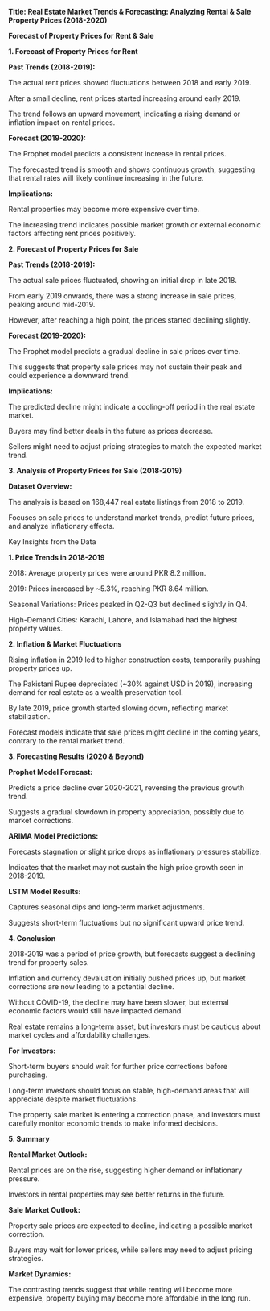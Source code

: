 **Title: Real Estate Market Trends & Forecasting: Analyzing Rental & Sale Property Prices (2018-2020)**

**Forecast of Property Prices for Rent & Sale**

**1. Forecast of Property Prices for Rent**

**Past Trends (2018-2019):**

The actual rent prices showed fluctuations between 2018 and early 2019.

After a small decline, rent prices started increasing around early 2019.

The trend follows an upward movement, indicating a rising demand or inflation impact on rental prices.

**Forecast (2019-2020):**

The Prophet model predicts a consistent increase in rental prices.

The forecasted trend is smooth and shows continuous growth, suggesting that rental rates will likely continue increasing in the future.

**Implications:**

Rental properties may become more expensive over time.

The increasing trend indicates possible market growth or external economic factors affecting rent prices positively.

**2. Forecast of Property Prices for Sale**

**Past Trends (2018-2019):**

The actual sale prices fluctuated, showing an initial drop in late 2018.

From early 2019 onwards, there was a strong increase in sale prices, peaking around mid-2019.

However, after reaching a high point, the prices started declining slightly.

**Forecast (2019-2020):**

The Prophet model predicts a gradual decline in sale prices over time.

This suggests that property sale prices may not sustain their peak and could experience a downward trend.

**Implications:**

The predicted decline might indicate a cooling-off period in the real estate market.

Buyers may find better deals in the future as prices decrease.

Sellers might need to adjust pricing strategies to match the expected market trend.

**3. Analysis of Property Prices for Sale (2018-2019)**

**Dataset Overview:**

The analysis is based on 168,447 real estate listings from 2018 to 2019.

Focuses on sale prices to understand market trends, predict future prices, and analyze inflationary effects.

Key Insights from the Data

**1. Price Trends in 2018-2019**

2018: Average property prices were around PKR 8.2 million.

2019: Prices increased by ~5.3%, reaching PKR 8.64 million.

Seasonal Variations: Prices peaked in Q2-Q3 but declined slightly in Q4.

High-Demand Cities: Karachi, Lahore, and Islamabad had the highest property values.

**2. Inflation & Market Fluctuations**

Rising inflation in 2019 led to higher construction costs, temporarily pushing property prices up.

The Pakistani Rupee depreciated (~30% against USD in 2019), increasing demand for real estate as a wealth preservation tool.

By late 2019, price growth started slowing down, reflecting market stabilization.

Forecast models indicate that sale prices might decline in the coming years, contrary to the rental market trend.

**3. Forecasting Results (2020 & Beyond)**

**Prophet Model Forecast:**

Predicts a price decline over 2020-2021, reversing the previous growth trend.

Suggests a gradual slowdown in property appreciation, possibly due to market corrections.

**ARIMA Model Predictions:**

Forecasts stagnation or slight price drops as inflationary pressures stabilize.

Indicates that the market may not sustain the high price growth seen in 2018-2019.

**LSTM Model Results:**

Captures seasonal dips and long-term market adjustments.

Suggests short-term fluctuations but no significant upward price trend.

**4. Conclusion**

2018-2019 was a period of price growth, but forecasts suggest a declining trend for property sales.

Inflation and currency devaluation initially pushed prices up, but market corrections are now leading to a potential decline.

Without COVID-19, the decline may have been slower, but external economic factors would still have impacted demand.

Real estate remains a long-term asset, but investors must be cautious about market cycles and affordability challenges.

**For Investors:**

Short-term buyers should wait for further price corrections before purchasing.

Long-term investors should focus on stable, high-demand areas that will appreciate despite market fluctuations.

The property sale market is entering a correction phase, and investors must carefully monitor economic trends to make informed decisions.

**5. Summary**

**Rental Market Outlook:**

Rental prices are on the rise, suggesting higher demand or inflationary pressure.

Investors in rental properties may see better returns in the future.

**Sale Market Outlook:**

Property sale prices are expected to decline, indicating a possible market correction.

Buyers may wait for lower prices, while sellers may need to adjust pricing strategies.

**Market Dynamics:**

The contrasting trends suggest that while renting will become more expensive, property buying may become more affordable in the long run.
